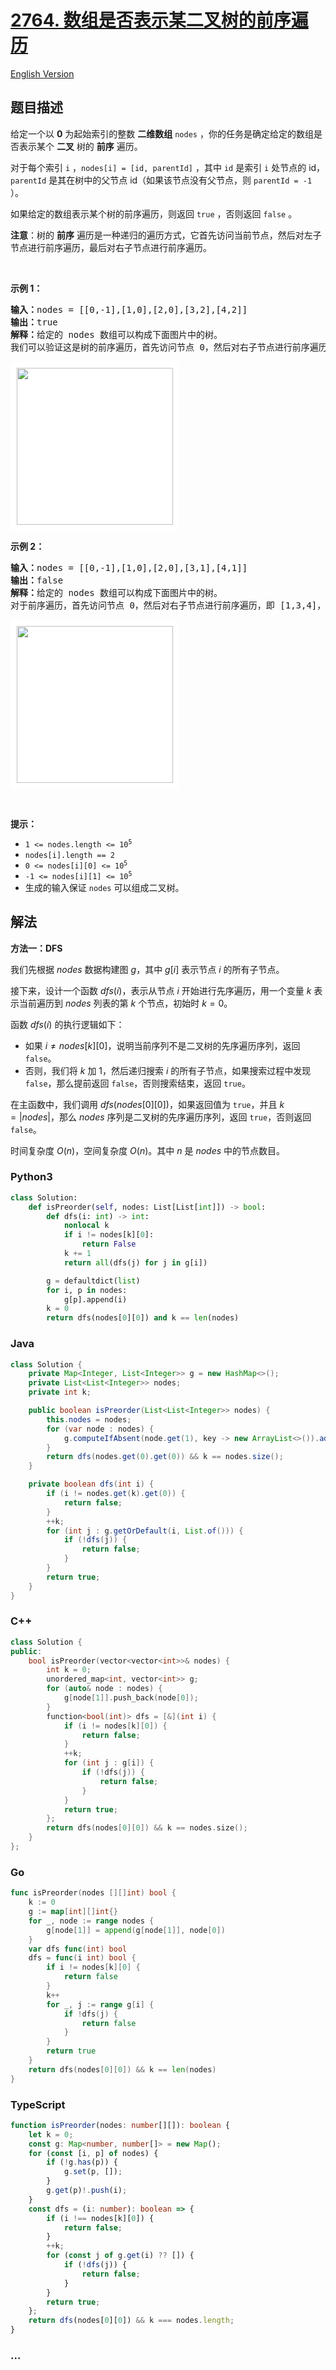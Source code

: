 # [2764. 数组是否表示某二叉树的前序遍历](https://leetcode.cn/problems/is-array-a-preorder-of-some-binary-tree)

[English Version](/solution/2700-2799/2764.is%20Array%20a%20Preorder%20of%20Some%20%E2%80%8CBinary%20Tree/README_EN.md)

## 题目描述

<!-- 这里写题目描述 -->

<p>给定一个以 <strong>0</strong> 为起始索引的整数 <strong>二维数组</strong> <code>nodes</code> ，你的任务是确定给定的数组是否表示某个 <strong>二叉</strong> 树的 <strong>前序</strong> 遍历。</p>

<p>对于每个索引 <code>i</code> ，<code>nodes[i] = [id, parentId]</code> ，其中 <code>id</code> 是索引 <code>i</code> 处节点的 id，<code>parentId</code> 是其在树中的父节点 id（如果该节点没有父节点，则 <code>parentId = -1</code> ）。</p>

<p>如果给定的数组表示某个树的前序遍历，则返回 <code>true</code> ，否则返回 <code>false</code> 。</p>

<p><strong>注意</strong>：树的 <strong>前序</strong> 遍历是一种递归的遍历方式，它首先访问当前节点，然后对左子节点进行前序遍历，最后对右子节点进行前序遍历。</p>

<p>&nbsp;</p>

<p><strong class="example">示例 1：</strong></p>

<pre>
<b>输入：</b>nodes = [[0,-1],[1,0],[2,0],[3,2],[4,2]]
<b>输出：</b>true
<b>解释：</b>给定的 nodes 数组可以构成下面图片中的树。 
我们可以验证这是树的前序遍历，首先访问节点 0，然后对右子节点进行前序遍历，即 [1] ，然后对左子节点进行前序遍历，即 [2,3,4] 。
</pre>

<p><img alt="" src="https://fastly.jsdelivr.net/gh/doocs/leetcode@main/solution/2700-2799/2764.is%20Array%20a%20Preorder%20of%20Some%20%E2%80%8CBinary%20Tree/images/1.png" style="padding: 10px; background: #fff; border-radius: .5rem; width: 250px; height: 251px;" /></p>

<p><strong class="example">示例 2：</strong></p>

<pre>
<b>输入：</b>nodes = [[0,-1],[1,0],[2,0],[3,1],[4,1]]
<b>输出：</b>false
<b>解释：</b>给定的 nodes 数组可以构成下面图片中的树。 
对于前序遍历，首先访问节点 0，然后对右子节点进行前序遍历，即 [1,3,4]，但是我们可以看到在给定的顺序中，2 位于 1 和 3 之间，因此它不是树的前序遍历。
</pre>

<p><img alt="" src="https://fastly.jsdelivr.net/gh/doocs/leetcode@main/solution/2700-2799/2764.is%20Array%20a%20Preorder%20of%20Some%20%E2%80%8CBinary%20Tree/images/2.png" style="padding: 10px; background: #fff; border-radius: .5rem; width: 250px; height: 251px;" /></p>

<p>&nbsp;</p>

<p><strong>提示：</strong></p>

<ul>
	<li><code>1 &lt;= nodes.length &lt;= 10<sup>5</sup></code></li>
	<li><code>nodes[i].length == 2</code></li>
	<li><code>0 &lt;= nodes[i][0] &lt;= 10<sup>5</sup></code></li>
	<li><code>-1 &lt;= nodes[i][1] &lt;= 10<sup>5</sup></code></li>
	<li>生成的输入保证 <code>nodes</code> 可以组成二叉树。</li>
</ul>

## 解法

<!-- 这里可写通用的实现逻辑 -->

**方法一：DFS**

我们先根据 $nodes$ 数据构建图 $g$，其中 $g[i]$ 表示节点 $i$ 的所有子节点。

接下来，设计一个函数 $dfs(i)$，表示从节点 $i$ 开始进行先序遍历，用一个变量 $k$ 表示当前遍历到 $nodes$ 列表的第 $k$ 个节点，初始时 $k=0$。

函数 $dfs(i)$ 的执行逻辑如下：

-   如果 $i \neq nodes[k][0]$，说明当前序列不是二叉树的先序遍历序列，返回 `false`。
-   否则，我们将 $k$ 加 $1$，然后递归搜索 $i$ 的所有子节点，如果搜索过程中发现 `false`，那么提前返回 `false`，否则搜索结束，返回 `true`。

在主函数中，我们调用 $dfs(nodes[0][0])$，如果返回值为 `true`，并且 $k = |nodes|$，那么 $nodes$ 序列是二叉树的先序遍历序列，返回 `true`，否则返回 `false`。

时间复杂度 $O(n)$，空间复杂度 $O(n)$。其中 $n$ 是 $nodes$ 中的节点数目。

<!-- tabs:start -->

### **Python3**

<!-- 这里可写当前语言的特殊实现逻辑 -->

```python
class Solution:
    def isPreorder(self, nodes: List[List[int]]) -> bool:
        def dfs(i: int) -> int:
            nonlocal k
            if i != nodes[k][0]:
                return False
            k += 1
            return all(dfs(j) for j in g[i])

        g = defaultdict(list)
        for i, p in nodes:
            g[p].append(i)
        k = 0
        return dfs(nodes[0][0]) and k == len(nodes)
```

### **Java**

<!-- 这里可写当前语言的特殊实现逻辑 -->

```java
class Solution {
    private Map<Integer, List<Integer>> g = new HashMap<>();
    private List<List<Integer>> nodes;
    private int k;

    public boolean isPreorder(List<List<Integer>> nodes) {
        this.nodes = nodes;
        for (var node : nodes) {
            g.computeIfAbsent(node.get(1), key -> new ArrayList<>()).add(node.get(0));
        }
        return dfs(nodes.get(0).get(0)) && k == nodes.size();
    }

    private boolean dfs(int i) {
        if (i != nodes.get(k).get(0)) {
            return false;
        }
        ++k;
        for (int j : g.getOrDefault(i, List.of())) {
            if (!dfs(j)) {
                return false;
            }
        }
        return true;
    }
}
```

### **C++**

```cpp
class Solution {
public:
    bool isPreorder(vector<vector<int>>& nodes) {
        int k = 0;
        unordered_map<int, vector<int>> g;
        for (auto& node : nodes) {
            g[node[1]].push_back(node[0]);
        }
        function<bool(int)> dfs = [&](int i) {
            if (i != nodes[k][0]) {
                return false;
            }
            ++k;
            for (int j : g[i]) {
                if (!dfs(j)) {
                    return false;
                }
            }
            return true;
        };
        return dfs(nodes[0][0]) && k == nodes.size();
    }
};
```

### **Go**

```go
func isPreorder(nodes [][]int) bool {
	k := 0
	g := map[int][]int{}
	for _, node := range nodes {
		g[node[1]] = append(g[node[1]], node[0])
	}
	var dfs func(int) bool
	dfs = func(i int) bool {
		if i != nodes[k][0] {
			return false
		}
		k++
		for _, j := range g[i] {
			if !dfs(j) {
				return false
			}
		}
		return true
	}
	return dfs(nodes[0][0]) && k == len(nodes)
}
```

### **TypeScript**

```ts
function isPreorder(nodes: number[][]): boolean {
    let k = 0;
    const g: Map<number, number[]> = new Map();
    for (const [i, p] of nodes) {
        if (!g.has(p)) {
            g.set(p, []);
        }
        g.get(p)!.push(i);
    }
    const dfs = (i: number): boolean => {
        if (i !== nodes[k][0]) {
            return false;
        }
        ++k;
        for (const j of g.get(i) ?? []) {
            if (!dfs(j)) {
                return false;
            }
        }
        return true;
    };
    return dfs(nodes[0][0]) && k === nodes.length;
}
```

### **...**

```

```

<!-- tabs:end -->
